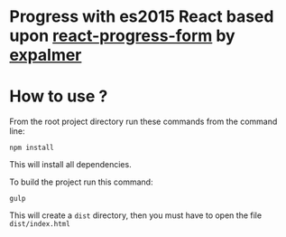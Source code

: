 # Progress with es2015 React based upon [react-progress-form](https://github.com/expalmer/react-progress-form) by [expalmer](https://github.com/expalmer)

# How to use ?

From the root project directory run these commands from the command line:

 ``npm install``

This will install all dependencies.

To build the project run this command:

 ``gulp``

 This will create a ``dist`` directory, then you must have to open the file ``dist/index.html``
